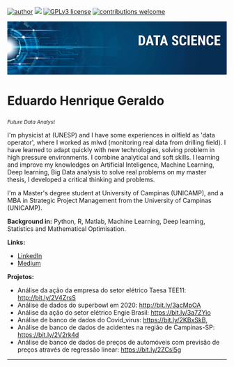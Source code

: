 [![author](https://img.shields.io/badge/author-ehgeraldo-red.svg)](https://www.linkedin.com/in/mlwdfieldengineer) [![](https://img.shields.io/badge/python-3.7+-blue.svg)](https://www.python.org/downloads/release/python-365/) [![GPLv3 license](https://img.shields.io/badge/License-GPLv3-blue.svg)](http://perso.crans.org/besson/LICENSE.html) [![contributions welcome](https://img.shields.io/badge/contributions-welcome-brightgreen.svg?style=flat)](https://github.com/carlosfab/data_science/issues)

<p align="center">
  <img src="banner.png" >
</p>

# Eduardo Henrique Geraldo
<sub>*Future Data Analyst* </sub>

I'm physicist at (UNESP) and I have some experiences in oilfield as 'data operator', where I worked as mlwd (monitoring real data from drilling field). I have learned to adapt quickly with new technologies, solving problem in high pressure environments. I combine analytical and soft skills. I learning and improve my knowledges on Artificial Inteligence, Machine Learning, Deep learning, Big Data analysis to solve real problems on my master thesis, I developed a critical thinking and problems.

I'm a Master's degree student at University of Campinas (UNICAMP), and a MBA in Strategic Project Management from the University of Campinas (UNICAMP).

**Background in:** Python, R, Matlab, Machine Learning, Deep learning, Statistics and Mathematical Optimisation.

**Links:**

* [LinkedIn](https://www.linkedin.com/in/mlwdfieldengineer)
* [Medium](https://www.medium.com)


**Projetos:**

* Análise da ação da empresa do setor elétrico Taesa TEE11: http://bit.ly/2V4ZrsS
* Análise de dados do superbowl em 2020: http://bit.ly/3acMpOA
* Análise da ação do setor elétrico Engie Brasil: https://bit.ly/3a7ZYio
* Análise de banco de dados do Covid_virus: https://bit.ly/2KBxSkB,
* Análise de banco de dados de acidentes na região de Campinas-SP: https://bit.ly/2V2rk4d
* Análise de banco de dados de preços de automóveis com previsão de preços através de regressão linear: https://bit.ly/2ZCsl5g






---




